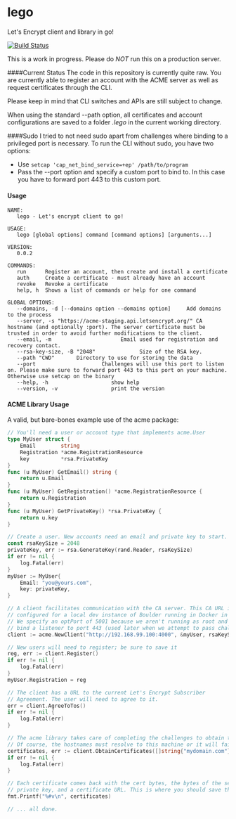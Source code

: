 # lego
Let's Encrypt client and library in go!

[![Build Status](https://travis-ci.org/xenolf/lego.svg?branch=master)](https://travis-ci.org/xenolf/lego)

This is a work in progress. Please do *NOT* run this on a production server. 

####Current Status
The code in this repository is currently quite raw.
You are currently able to register an account with the ACME server as well as request certificates through the CLI.

Please keep in mind that CLI switches and APIs are still subject to change.

When using the standard --path option, all certificates and account configurations are saved to a folder *.lego* in the current working directory.

####Sudo
I tried to not need sudo apart from challenges where binding to a privileged port is necessary.
To run the CLI without sudo, you have two options:
- Use ```setcap 'cap_net_bind_service=+ep' /path/to/program```
- Pass the --port option and specify a custom port to bind to. In this case you have to forward port 443 to this custom port.

#### Usage

```
NAME:
   lego - Let's encrypt client to go!

USAGE:
   lego [global options] command [command options] [arguments...]

VERSION:
   0.0.2

COMMANDS:
   run      Register an account, then create and install a certificate
   auth     Create a certificate - must already have an account
   revoke   Revoke a certificate
   help, h  Shows a list of commands or help for one command

GLOBAL OPTIONS:
   --domains, -d [--domains option --domains option]     Add domains to the process
   --server, -s "https://acme-staging.api.letsencrypt.org/" CA hostname (and optionally :port). The server certificate must be trusted in order to avoid further modifications to the client.
   --email, -m                      Email used for registration and recovery contact.
   --rsa-key-size, -B "2048"              Size of the RSA key.
   --path "CWD"       Directory to use for storing the data
   --port                     Challenges will use this port to listen on. Please make sure to forward port 443 to this port on your machine. Otherwise use setcap on the binary
   --help, -h                    show help
   --version, -v                 print the version
```


#### ACME Library Usage

A valid, but bare-bones example use of the acme package:

```go
// You'll need a user or account type that implements acme.User
type MyUser struct {
	Email        string
	Registration *acme.RegistrationResource
	key          *rsa.PrivateKey
}
func (u MyUser) GetEmail() string {
	return u.Email
}
func (u MyUser) GetRegistration() *acme.RegistrationResource {
	return u.Registration
}
func (u MyUser) GetPrivateKey() *rsa.PrivateKey {
	return u.key
}

// Create a user. New accounts need an email and private key to start.
const rsaKeySize = 2048
privateKey, err := rsa.GenerateKey(rand.Reader, rsaKeySize)
if err != nil {
	log.Fatal(err)
}
myUser := MyUser{
	Email: "you@yours.com",
	key: privateKey,
}

// A client facilitates communication with the CA server. This CA URL is
// configured for a local dev instance of Boulder running in Docker in a VM.
// We specify an optPort of 5001 because we aren't running as root and can't
// bind a listener to port 443 (used later when we attempt to pass challenge).
client := acme.NewClient("http://192.168.99.100:4000", &myUser, rsaKeySize, "5001")

// New users will need to register; be sure to save it
reg, err := client.Register()
if err != nil {
	log.Fatal(err)
}
myUser.Registration = reg

// The client has a URL to the current Let's Encrypt Subscriber
// Agreement. The user will need to agree to it.
err = client.AgreeToTos()
if err != nil {
	log.Fatal(err)
}

// The acme library takes care of completing the challenges to obtain the certificate(s).
// Of course, the hostnames must resolve to this machine or it will fail.
certificates, err := client.ObtainCertificates([]string{"mydomain.com"})
if err != nil {
	log.Fatal(err)
}

// Each certificate comes back with the cert bytes, the bytes of the server's
// private key, and a certificate URL. This is where you should save them to files!
fmt.Printf("%#v\n", certificates)

// ... all done.
```
